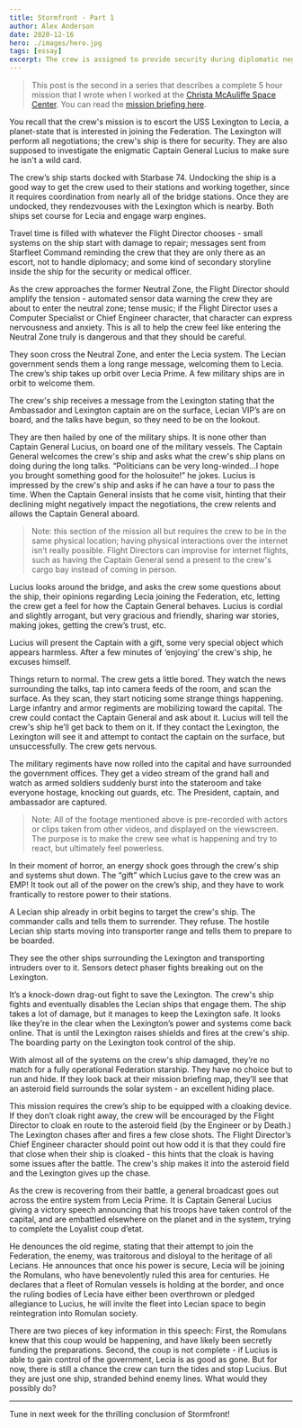 ```yaml
---
title: Stormfront - Part 1
author: Alex Anderson
date: 2020-12-16
hero: ./images/hero.jpg
tags: [essay]
excerpt: The crew is assigned to provide security during diplomatic negotiations. What could possibly go wrong?
---
```


> This post is the second in a series that describes a complete 5 hour mission that I wrote when I worked at the [Christa McAuliffe Space Center](https://spacecenter.alpineschools.org/). You can read the [mission briefing here](https://nova.thoriumsim.com/blog/Stormfront-Briefing).

You recall that the crew's mission is to escort the USS Lexington to Lecia, a planet-state that is interested in joining the Federation. The Lexington will perform all negotiations; the crew's ship is there for security. They are also supposed to investigate the enigmatic Captain General Lucius to make sure he isn't a wild card.

The crew’s ship starts docked with Starbase 74. Undocking the ship is a good way to get the crew used to their stations and working together, since it requires coordination from nearly all of the bridge stations. Once they are undocked, they rendezvouses with the Lexington which is nearby. Both ships set course for Lecia and engage warp engines.

Travel time is filled with whatever the Flight Director chooses - small systems on the ship start with damage to repair; messages sent from Starfleet Command reminding the crew that they are only there as an escort, not to handle diplomacy; and some kind of secondary storyline inside the ship for the security or medical officer.

As the crew approaches the former Neutral Zone, the Flight Director should amplify the tension - automated sensor data warning the crew they are about to enter the neutral zone; tense music; if the Flight Director uses a Computer Specialist or Chief Engineer character, that character can express nervousness and anxiety. This is all to help the crew feel like entering the Neutral Zone truly is dangerous and that they should be careful.

They soon cross the Neutral Zone, and enter the Lecia system. The Lecian government sends them a long range message, welcoming them to Lecia. The crew’s ship takes up orbit over Lecia Prime. A few military ships are in orbit to welcome them.

The crew's ship receives a message from the Lexington stating that the Ambassador and Lexington captain are on the surface, Lecian VIP’s are on board, and the talks have begun, so they need to be on the lookout.

They are then hailed by one of the military ships. It is none other than Captain General Lucius, on board one of the military vessels. The Captain General welcomes the crew's ship and asks what the crew's ship plans on doing during the long talks. “Politicians can be very long-winded...I hope you brought something good for the holosuite!” he jokes. Lucius is impressed by the crew's ship and asks if he can have a tour to pass the time. When the Captain General insists that he come visit, hinting that their declining might negatively impact the negotiations, the crew relents and allows the Captain General aboard.

> Note: this section of the mission all but requires the crew to be in the same physical location; having physical interactions over the internet isn’t really possible. Flight Directors can improvise for internet flights, such as having the Captain General send a present to the crew's cargo bay instead of coming in person.

Lucius looks around the bridge, and asks the crew some questions about the ship, their opinions regarding Lecia joining the Federation, etc, letting the crew get a feel for how the Captain General behaves. Lucius is cordial and slightly arrogant, but very gracious and friendly, sharing war stories, making jokes, getting the crew’s trust, etc.

Lucius will present the Captain with a gift, some very special object which appears harmless. After a few minutes of ‘enjoying’ the crew's ship, he excuses himself.

Things return to normal. The crew gets a little bored. They watch the news surrounding the talks, tap into camera feeds of the room, and scan the surface. As they scan, they start noticing some strange things happening. Large infantry and armor regiments are mobilizing toward the capital. The crew could contact the Captain General and ask about it. Lucius will tell the crew's ship he’ll get back to them on it. If they contact the Lexington, the Lexington will see it and attempt to contact the captain on the surface, but unsuccessfully. The crew gets nervous.

The military regiments have now rolled into the capital and have surrounded the government offices. They get a video stream of the grand hall and watch as armed soldiers suddenly burst into the stateroom and take everyone hostage, knocking out guards, etc. The President, captain, and ambassador are captured.

> Note: All of the footage mentioned above is pre-recorded with actors or clips taken from other videos, and displayed on the viewscreen. The purpose is to make the crew see what is happening and try to react, but ultimately feel powerless.

In their moment of horror, an energy shock goes through the crew's ship and systems shut down. The “gift” which Lucius gave to the crew was an EMP! It took out all of the power on the crew’s ship, and they have to work frantically to restore power to their stations.

A Lecian ship already in orbit begins to target the crew's ship. The commander calls and tells them to surrender. They refuse. The hostile Lecian ship starts moving into transporter range and tells them to prepare to be boarded.

They see the other ships surrounding the Lexington and transporting intruders over to it. Sensors detect phaser fights breaking out on the Lexington.

It’s a knock-down drag-out fight to save the Lexington. The crew's ship fights and eventually disables the Lecian ships that engage them. The ship takes a lot of damage, but it manages to keep the Lexington safe. It looks like they’re in the clear when the Lexington’s power and systems come back online. That is until the Lexington raises shields and fires at the crew's ship. The boarding party on the Lexington took control of the ship.

With almost all of the systems on the crew's ship damaged, they’re no match for a fully operational Federation starship. They have no choice but to run and hide. If they look back at their mission briefing map, they’ll see that an asteroid field surrounds the solar system - an excellent hiding place.

This mission requires the crew’s ship to be equipped with a cloaking device. If they don’t cloak right away, the crew will be encouraged by the Flight Director to cloak en route to the asteroid field (by the Engineer or by Death.) The Lexington chases after and fires a few close shots. The Flight Director’s Chief Engineer character should point out how odd it is that they could fire that close when their ship is cloaked - this hints that the cloak is having some issues after the battle. The crew's ship makes it into the asteroid field and the Lexington gives up the chase.

As the crew is recovering from their battle, a general broadcast goes out across the entire system from Lecia Prime. It is Captain General Lucius giving a victory speech announcing that his troops have taken control of the capital, and are embattled elsewhere on the planet and in the system, trying to complete the Loyalist coup d’etat.

He denounces the old regime, stating that their attempt to join the Federation, the enemy, was traitorous and disloyal to the heritage of all Lecians. He announces that once his power is secure, Lecia will be joining the Romulans, who have benevolently ruled this area for centuries. He declares that a fleet of Romulan vessels is holding at the border, and once the ruling bodies of Lecia have either been overthrown or pledged allegiance to Lucius, he will invite the fleet into Lecian space to begin reintegration into Romulan society.

There are two pieces of key information in this speech: First, the Romulans knew that this coup would be happening, and have likely been secretly funding the preparations. Second, the coup is not complete - if Lucius is able to gain control of the government, Lecia is as good as gone. But for now, there is still a chance the crew can turn the tides and stop Lucius. But they are just one ship, stranded behind enemy lines. What would they possibly do?

---

Tune in next week for the thrilling conclusion of Stormfront!
